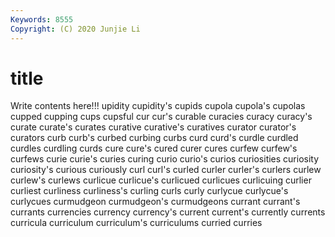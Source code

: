 ```yaml
---
Keywords: 8555
Copyright: (C) 2020 Junjie Li
---
```


# title

Write contents here!!!
upidity 
cupidity's 
cupids
cupola 
cupola's 
cupolas 
cupped 
cupping 
cups 
cupsful 
cur 
cur's 
curable
curacies 
curacy 
curacy's 
curate 
curate's 
curates 
curative 
curative's 
curatives 
curator
curator's 
curators 
curb 
curb's 
curbed 
curbing 
curbs 
curd 
curd's 
curdle
curdled 
curdles 
curdling 
curds 
cure 
cure's 
cured 
curer 
cures 
curfew
curfew's 
curfews 
curie 
curie's 
curies 
curing 
curio 
curio's 
curios 
curiosities
curiosity 
curiosity's 
curious 
curiously 
curl 
curl's 
curled 
curler 
curler's 
curlers
curlew 
curlew's 
curlews 
curlicue 
curlicue's 
curlicued 
curlicues 
curlicuing 
curlier 
curliest
curliness 
curliness's 
curling 
curls 
curly 
curlycue 
curlycue's 
curlycues 
curmudgeon 
curmudgeon's
curmudgeons 
currant 
currant's 
currants 
currencies 
currency 
currency's 
current 
current's 
currently
currents 
curricula 
curriculum 
curriculum's 
curriculums 
curried 
curries 
